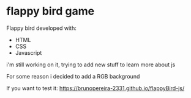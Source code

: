# flappy bird game

Flappy bird developed with:
  - HTML
  - CSS
  - Javascript

i'm still working on it, trying to add new stuff to learn more about js

For some reason i decided to add a RGB background 

If you want to test it: 
https://brunopereira-2331.github.io/flappyBird-js/

